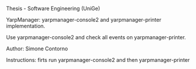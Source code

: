 Thesis - Software Engineering (UniGe)

YarpManager: yarpmanager-console2 and yarpmanager-printer implementation.

Use yarpmanager-console2 and check all events on yarpmanager-printer. 
 
Author: Simone Contorno

Instructions: firts run yarpmanager-console2 and then yarpmanager-printer 

